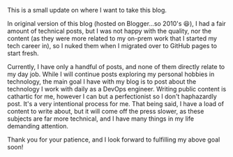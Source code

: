 This is a small update on where I want to take this blog.

In original version of this blog (hosted on Blogger...so 2010's 😆), I had a fair amount of technical posts, but I was not happy with the quality, nor the content (as they were more related to my on-prem work that I started my tech career in), so I nuked them when I migrated over to GitHub pages to start fresh.

Currently, I have only a handful of posts, and none of them directly relate to my day job. While I will continue posts exploring my personal hobbies in technology, the main goal I have with my blog is to post about the technology I work with daily as a DevOps engineer. Writing public content is cathartic for me, however I can but a perfectionist so I don't haphazardly post. It's a very intentional process for me.
That being said, I have a load of content to write about, but it will come off the press slower, as these subjects are far more technical, and I have many things in my life demanding attention.

Thank you for your patience, and I look forward to fulfilling my above goal soon!